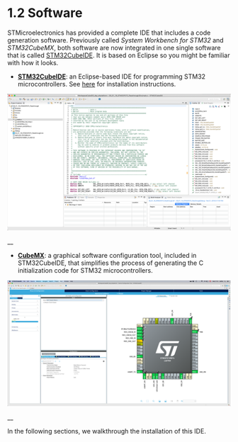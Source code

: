 # 1.2 Software

STMicroelectronics has provided a complete IDE that includes a code generation software. Previously called _System Workbench for STM32_  and _STM32CubeMX_, both software are now integrated in one single software that is called [STM32CubeIDE](https://www.st.com/en/development-tools/stm32cubeide.html). It is based on Eclipse so you might be familiar with how it looks.

* [**STM32CubeIDE**](https://www.st.com/en/development-tools/stm32cubeide.html): an Eclipse-based IDE for programming STM32 microcontrollers. See [here](sw4stm32.md) for installation instructions.

![Figure: Screenshot of STM32CubeIDE.](../../.gitbook/assets/screenshot-2019-09-25-at-12.18.18.png)

\_\_

* [**CubeMX**](https://www.st.com/en/development-tools/stm32cubemx.html): a graphical software configuration tool, included in STM32CubeIDE, that simplifies the process of generating the C initialization code for STM32 microcontrollers.

![](../../.gitbook/assets/screenshot-2019-09-25-at-17.51.49.png)

\_\_

In the following sections, we walkthrough the installation of this IDE.

